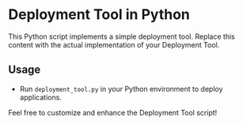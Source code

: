 
# Deployment Tool in Python

This Python script implements a simple deployment tool.
Replace this content with the actual implementation of your Deployment Tool.

## Usage
- Run `deployment_tool.py` in your Python environment to deploy applications.

Feel free to customize and enhance the Deployment Tool script!
